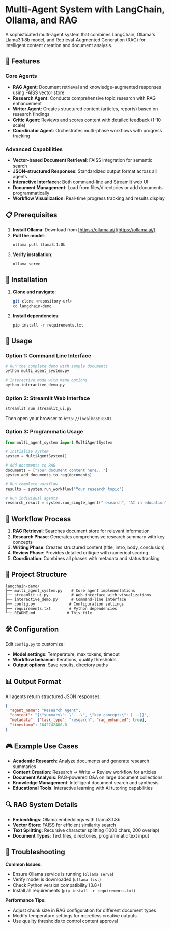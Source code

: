 # Multi-Agent System with LangChain, Ollama, and RAG

A sophisticated multi-agent system that combines LangChain, Ollama's Llama3.1:8b model, and Retrieval-Augmented Generation (RAG) for intelligent content creation and document analysis.

## 🚀 Features

### Core Agents
- **RAG Agent**: Document retrieval and knowledge-augmented responses using FAISS vector store
- **Research Agent**: Conducts comprehensive topic research with RAG enhancement
- **Writer Agent**: Creates structured content (articles, reports) based on research findings
- **Critic Agent**: Reviews and scores content with detailed feedback (1-10 scale)
- **Coordinator Agent**: Orchestrates multi-phase workflows with progress tracking

### Advanced Capabilities
- **Vector-based Document Retrieval**: FAISS integration for semantic search
- **JSON-structured Responses**: Standardized output format across all agents
- **Interactive Interfaces**: Both command-line and Streamlit web UI
- **Document Management**: Load from files/directories or add documents programmatically
- **Workflow Visualization**: Real-time progress tracking and results display

## 📋 Prerequisites

1. **Install Ollama**: Download from [https://ollama.ai/](https://ollama.ai/)
2. **Pull the model**:
   ```bash
   ollama pull llama3.1:8b
   ```
3. **Verify installation**:
   ```bash
   ollama serve
   ```

## 🔧 Installation

1. **Clone and navigate**:
   ```bash
   git clone <repository-url>
   cd langchain-demo
   ```

2. **Install dependencies**:
   ```bash
   pip install -r requirements.txt
   ```

## 🎯 Usage

### Option 1: Command Line Interface
```bash
# Run the complete demo with sample documents
python multi_agent_system.py

# Interactive mode with menu options
python interactive_demo.py
```

### Option 2: Streamlit Web Interface
```bash
streamlit run streamlit_ui.py
```
Then open your browser to `http://localhost:8501`

### Option 3: Programmatic Usage
```python
from multi_agent_system import MultiAgentSystem

# Initialize system
system = MultiAgentSystem()

# Add documents to RAG
documents = ["Your document content here..."]
system.add_documents_to_rag(documents)

# Run complete workflow
results = system.run_workflow("Your research topic")

# Run individual agents
research_result = system.run_single_agent("research", "AI in education")
```

## 🔄 Workflow Process

1. **RAG Retrieval**: Searches document store for relevant information
2. **Research Phase**: Generates comprehensive research summary with key concepts
3. **Writing Phase**: Creates structured content (title, intro, body, conclusion)
4. **Review Phase**: Provides detailed critique with numerical scoring
5. **Coordination**: Combines all phases with metadata and status tracking

## 📁 Project Structure

```
langchain-demo/
├── multi_agent_system.py    # Core agent implementations
├── streamlit_ui.py          # Web interface with visualizations
├── interactive_demo.py      # Command-line interface
├── config.py               # Configuration settings
├── requirements.txt        # Python dependencies
└── README.md              # This file
```

## 🛠️ Configuration

Edit `config.py` to customize:
- **Model settings**: Temperature, max tokens, timeout
- **Workflow behavior**: Iterations, quality thresholds
- **Output options**: Save results, directory paths

## 📊 Output Format

All agents return structured JSON responses:
```json
{
  "agent_name": "Research Agent",
  "content": "{\"summary\": \"...\", \"key_concepts\": [...]}",
  "metadata": {"task_type": "research", "rag_enhanced": true},
  "timestamp": 1642742400.0
}
```

## 🎮 Example Use Cases

- **Academic Research**: Analyze documents and generate research summaries
- **Content Creation**: Research → Write → Review workflow for articles
- **Document Analysis**: RAG-powered Q&A on large document collections
- **Knowledge Management**: Intelligent document search and synthesis
- **Educational Tools**: Interactive learning with AI tutoring capabilities

## 🔍 RAG System Details

- **Embeddings**: Ollama embeddings with Llama3.1:8b
- **Vector Store**: FAISS for efficient similarity search
- **Text Splitting**: Recursive character splitting (1000 chars, 200 overlap)
- **Document Types**: Text files, directories, programmatic text input

## 🚨 Troubleshooting

**Common Issues:**
- Ensure Ollama service is running (`ollama serve`)
- Verify model is downloaded (`ollama list`)
- Check Python version compatibility (3.8+)
- Install all requirements (`pip install -r requirements.txt`)

**Performance Tips:**
- Adjust chunk size in RAG configuration for different document types
- Modify temperature settings for more/less creative outputs
- Use quality thresholds to control content approval
